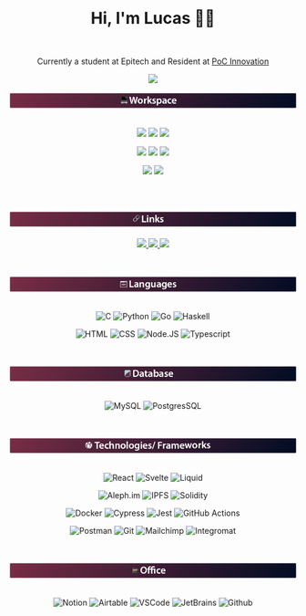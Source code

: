 <img src="https://c.tenor.com/ZNi18lLfqs4AAAAC/rainbow-line-line.gif" width="967" height="3"/>

<h1 align='center'>
  Hi, I'm Lucas 👨‍💻
</h1>

<p align='center'>
  <img src="https://img.shields.io/badge/-0055A4?style=for-the-badge" width="50" height='5px' />
  <img src="https://img.shields.io/badge/-FFFFFF?style=for-the-badge" width="50" height='5px' />
  <img src="https://img.shields.io/badge/-EF4135?style=for-the-badge" width="50" height='5px' />
</p>
<p align='center'>
    Currently a student at Epitech and Resident at <a href=https://github.com/PoCInnovation>PoC Innovation</a>
</p>

<p align="center">
  <img src="https://github-readme-stats.vercel.app/api?username=lucas-louis&theme=dark&show_icons=true&layout=compact&count_private=true&include_all_commits=true&custom_title=Lucas' Stats&bg_color=30,782D45,010C23&border_color=ffffff&text_color=ffffff&icon_color=010C23" width="49%" />
</p>


<div>
  <img src="./images/workspace_banner.png" /><br/><br/>
  <p align='center'>
    <img src="https://img.shields.io/badge/Ubuntu-E95420?style=for-the-badge&logo=ubuntu&logoColor=white" />
    <img src="https://img.shields.io/badge/Windows-4FC7FF?style=for-the-badge&logo=windows&logoColor=white" />
     <img src="https://img.shields.io/badge/Asus ZenBook-0b3466?style=for-the-badge&logoColor=ffffff&logo=asus" />
  </p>
  <p align='center'>
    <img src="https://img.shields.io/badge/intel core I7 10th GEN-%230071C5.svg?&style=for-the-badge&logo=intel&logoColor=white" />
    <img src="https://img.shields.io/badge/RAM-16GB-%230071C5.svg?&style=for-the-badge&logoColor=white" />
    <img src="https://img.shields.io/badge/Nvidia GTX 1650-205111?style=for-the-badge&logo=nvidia&logoColor=white" />
  </p>
  <p align='center'>
    <img src="https://img.shields.io/badge/Xiaomi Mi 34 BHR5116-E95420?style=for-the-badge&logo=xiaomi&logoColor=white" />
    <img src="https://img.shields.io/badge/Samsung Galaxy S20 Ultra-606467?style=for-the-badge&logo=samsung&logoColor=white" />
  </p>
</div>

<br/>
<br/>
<div>
  <p align='center'>
    <img src="./images/links_banner.png" /><br/><br/>
    <a href="https://www.linkedin.com/in/lucas-louis/">
      <img src="https://img.shields.io/badge/LinkedIn-0373AF?style=for-the-badge&logo=linkedin&logoColor=white" />
    </a>
    <a href="https://github.com/lucas-louis">
      <img src="https://img.shields.io/badge/GitHub-504E4E?style=for-the-badge&logo=github&logoColor=white" />
    </a>
    <a href="mailto:lucas.louis@epitech.eu">
      <img src="https://img.shields.io/badge/lucas.louis@epitech.eu-0078D4?style=for-the-badge&logo=microsoft-outlook&logoColor=white" />
    </a>
  </p>
</div>

<br/>
<br/>
<div>
  <img src="./images/languages_banner.png" /><br/><br/>

  <p align='center'>
    <img alt="C" src="https://img.shields.io/badge/C-00599C?style=for-the-badge&logo=c&logoColor=white" />
    <img alt="Python" src="https://img.shields.io/badge/Python-3776AB?style=for-the-badge&logo=python&logoColor=white" />
    <img alt="Go" src="https://img.shields.io/badge/Go-00ADD8?style=for-the-badge&logo=go&logoColor=white" />
    <img alt="Haskell" src="https://img.shields.io/badge/haskell-5D4F85?style=for-the-badge&logo=haskell&logoColor=white" />
  </p>

  <p align='center'>
    <img alt="HTML" src="https://img.shields.io/badge/HTML5-E34F26?style=for-the-badge&logo=html5&logoColor=white" />
    <img alt="CSS" src="https://img.shields.io/badge/CSS3-1572B6?style=for-the-badge&logo=css3&logoColor=white" />
    <img alt="Node.JS" src="https://img.shields.io/badge/Node.JS-339933?style=for-the-badge&logo=node.js&logoColor=white" />
    <img alt="Typescript" src="https://img.shields.io/badge/TypeScript-3178C6?style=for-the-badge&logo=typescript&logoColor=white" />
  </p>
</div>

<br/>
<br/>
<div>
  <img src="./images/database_banner.png" /><br/><br/>
  <p align='center'>
    <img alt="MySQL" src="https://img.shields.io/badge/MySQL-4479A1?style=for-the-badge&logo=mysql&logoColor=white" />
    <img alt="PostgresSQL" src="https://img.shields.io/badge/PostgreSQL-4169E1?style=for-the-badge&logo=postgresql&logoColor=white" />
  </p>
</div>
  
<br/>
<br/>
<div>
  <img src="./images/technologies_frameworks_banner.png" /><br/><br/>
  <p align='center'>
    <img alt="React" src="https://img.shields.io/badge/React-20232A?style=for-the-badge&logo=react&logoColor=61DAFB" />
    <img alt="Svelte" src="https://img.shields.io/badge/Svelte-FF3E00?style=for-the-badge&logo=svelte&logoColor=white" />
    <img alt="Liquid" src="https://img.shields.io/badge/Liquid-7AB55C?style=for-the-badge&logo=shopify&logoColor=white" />
  </p>

  <p align='center'>
    <img alt="Aleph.im" src="https://img.shields.io/badge/Aleph.im-0254FF?style=for-the-badge" />
    <img alt="IPFS" src="https://img.shields.io/badge/IPFS-65C2CB?style=for-the-badge&logo=ipfs&logoColor=white" />
    <img alt="Solidity" src="https://img.shields.io/badge/Solidity-363636?style=for-the-badge&logo=solidity&logoColor=white" />
  </p>

  <p align='center'>
    <img alt="Docker" src="https://img.shields.io/badge/Docker-2CA5E0?style=for-the-badge&logo=docker&logoColor=white" />
    <img alt="Cypress" src="https://img.shields.io/badge/Cypress-17202C?style=for-the-badge&logo=cypress&logoColor=white" />
    <img alt="Jest" src="https://img.shields.io/badge/Jest-C21325?style=for-the-badge&logo=jest&logoColor=white" />
    <img alt="GitHub Actions" src="https://img.shields.io/badge/Github Actions-2088FF?style=for-the-badge&logo=github-actions&logoColor=white" />
  </p>
  <p align='center'>
    <img alt="Postman" src="https://img.shields.io/badge/Postman-FF6C37?style=for-the-badge&logo=Postman&logoColor=white" />
    <img alt="Git" src="https://img.shields.io/badge/Git-F05032?style=for-the-badge&logo=git&logoColor=white" />
    <img alt="Mailchimp" src="https://img.shields.io/badge/Mailchimp-FFE01B?style=for-the-badge&logo=mailchimp&logoColor=black" />
    <img alt="Integromat" src="https://img.shields.io/badge/Integromat-2F8CBB?style=for-the-badge&logo=integromat&logoColor=white" />
  </p>
</div>

<br/>
<br/>
<div>
  <img src="./images/office_banner.png" /><br/><br/>
  <p align='center'>
    <img alt="Notion" src="https://img.shields.io/badge/Notion-000000?style=for-the-badge&logo=notion&logoColor=white" />
    <img alt="Airtable" src="https://img.shields.io/badge/Airtable-18BFFF?style=for-the-badge&logo=Airtable&logoColor=white" />
    <img alt="VSCode" src="https://img.shields.io/badge/VSCode-007ACC?style=for-the-badge&logo=visualstudiocode&logoColor=white" />
    <img alt="JetBrains" src="https://img.shields.io/badge/JetBrains-000000?style=for-the-badge&logo=jetbrains&logoColor=white" />
    <img alt="Github" src="https://img.shields.io/badge/Github-181717?style=for-the-badge&logo=github&logoColor=white" />
  </p>
</div>

<img src="https://c.tenor.com/ZNi18lLfqs4AAAAC/rainbow-line-line.gif" width="967" height="3"/>
